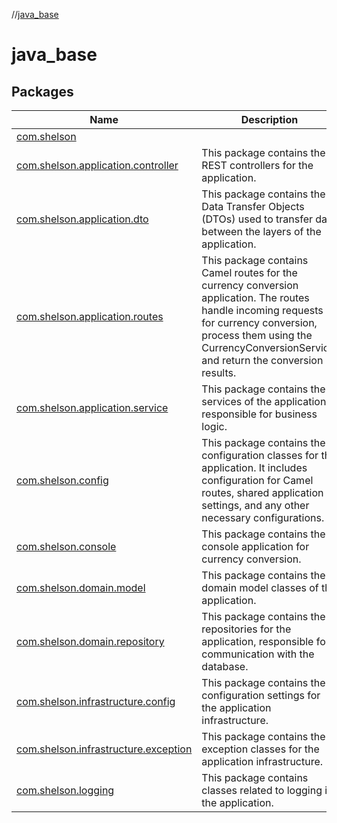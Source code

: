 //[java_base](index.md)

# java_base

## Packages

| Name | Description |
|---|---|
| [com.shelson](java_base/com.shelson/index.md) |  |
| [com.shelson.application.controller](java_base/com.shelson.application.controller/index.md) | This package contains the REST controllers for the application. | |
| [com.shelson.application.dto](java_base/com.shelson.application.dto/index.md) | This package contains the Data Transfer Objects (DTOs) used to transfer data between the layers of the application. | |
| [com.shelson.application.routes](java_base/com.shelson.application.routes/index.md) | This package contains Camel routes for the currency conversion application. The routes handle incoming requests for currency conversion, process them using the CurrencyConversionService, and return the conversion results. | |
| [com.shelson.application.service](java_base/com.shelson.application.service/index.md) | This package contains the services of the application, responsible for business logic. | |
| [com.shelson.config](java_base/com.shelson.config/index.md) | This package contains the configuration classes for the application. It includes configuration for Camel routes, shared application settings, and any other necessary configurations. | |
| [com.shelson.console](java_base/com.shelson.console/index.md) | This package contains the console application for currency conversion. | |
| [com.shelson.domain.model](java_base/com.shelson.domain.model/index.md) | This package contains the domain model classes of the application. | |
| [com.shelson.domain.repository](java_base/com.shelson.domain.repository/index.md) | This package contains the repositories for the application, responsible for communication with the database. | |
| [com.shelson.infrastructure.config](java_base/com.shelson.infrastructure.config/index.md) | This package contains the configuration settings for the application infrastructure. | |
| [com.shelson.infrastructure.exception](java_base/com.shelson.infrastructure.exception/index.md) | This package contains the exception classes for the application infrastructure. | |
| [com.shelson.logging](java_base/com.shelson.logging/index.md) | This package contains classes related to logging in the application. | |
